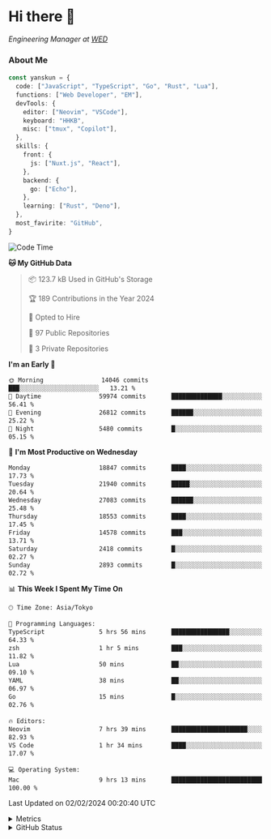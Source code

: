 # Hi there&nbsp;:wave:

<!-- ![Alt text](https://spotify-recently-played-readme.vercel.app/api?user=31kynbuubkiu3r4qh4hjuaglhfay) -->

_Engineering Manager at [WED](https://github.com/wedinc)_

### About Me

```ts
const yanskun = {
  code: ["JavaScript", "TypeScript", "Go", "Rust", "Lua"],
  functions: ["Web Developer", "EM"],
  devTools: {
    editor: ["Neovim", "VSCode"],
    keyboard: "HHKB",
    misc: ["tmux", "Copilot"],
  },
  skills: {
    front: {
      js: ["Nuxt.js", "React"],
    },
    backend: {
      go: ["Echo"],
    },
    learning: ["Rust", "Deno"],
  },
  most_favirite: "GitHub",
}
```

<!--START_SECTION:waka-->
![Code Time](http://img.shields.io/badge/Code%20Time-679%20hrs%204%20mins-blue)

**🐱 My GitHub Data** 

> 📦 123.7 kB Used in GitHub's Storage 
 > 
> 🏆 189 Contributions in the Year 2024
 > 
> 💼 Opted to Hire
 > 
> 📜 97 Public Repositories 
 > 
> 🔑 3 Private Repositories 
 > 
**I'm an Early 🐤** 

```text
🌞 Morning                14046 commits       ███░░░░░░░░░░░░░░░░░░░░░░   13.21 % 
🌆 Daytime                59974 commits       ██████████████░░░░░░░░░░░   56.41 % 
🌃 Evening                26812 commits       ██████░░░░░░░░░░░░░░░░░░░   25.22 % 
🌙 Night                  5480 commits        █░░░░░░░░░░░░░░░░░░░░░░░░   05.15 % 
```
📅 **I'm Most Productive on Wednesday** 

```text
Monday                   18847 commits       ████░░░░░░░░░░░░░░░░░░░░░   17.73 % 
Tuesday                  21940 commits       █████░░░░░░░░░░░░░░░░░░░░   20.64 % 
Wednesday                27083 commits       ██████░░░░░░░░░░░░░░░░░░░   25.48 % 
Thursday                 18553 commits       ████░░░░░░░░░░░░░░░░░░░░░   17.45 % 
Friday                   14578 commits       ███░░░░░░░░░░░░░░░░░░░░░░   13.71 % 
Saturday                 2418 commits        █░░░░░░░░░░░░░░░░░░░░░░░░   02.27 % 
Sunday                   2893 commits        █░░░░░░░░░░░░░░░░░░░░░░░░   02.72 % 
```


📊 **This Week I Spent My Time On** 

```text
🕑︎ Time Zone: Asia/Tokyo

💬 Programming Languages: 
TypeScript               5 hrs 56 mins       ████████████████░░░░░░░░░   64.33 % 
zsh                      1 hr 5 mins         ███░░░░░░░░░░░░░░░░░░░░░░   11.82 % 
Lua                      50 mins             ██░░░░░░░░░░░░░░░░░░░░░░░   09.10 % 
YAML                     38 mins             ██░░░░░░░░░░░░░░░░░░░░░░░   06.97 % 
Go                       15 mins             █░░░░░░░░░░░░░░░░░░░░░░░░   02.76 % 

🔥 Editors: 
Neovim                   7 hrs 39 mins       █████████████████████░░░░   82.93 % 
VS Code                  1 hr 34 mins        ████░░░░░░░░░░░░░░░░░░░░░   17.07 % 

💻 Operating System: 
Mac                      9 hrs 13 mins       █████████████████████████   100.00 % 
```


 Last Updated on 02/02/2024 00:20:40 UTC
<!--END_SECTION:waka-->

<details>
  <summary>Metrics</summary>
  <img src="https://github.com/yanskun/yanskun/blob/main/github-metrics.svg" alt="Metrics">
</details>

<details>
  <summary>GitHub Status</summary>
  <picture>
    <source media="(prefers-color-scheme: dark)" srcset="https://raw.githubusercontent.com/yanskun/yanskun/master/profile-summary-card-output/nord_dark/0-profile-details.svg">
   <img src="https://raw.githubusercontent.com/yanskun/yanskun/master/profile-summary-card-output/default/0-profile-details.svg">
  </picture>
  <br>
  <picture>
    <source media="(prefers-color-scheme: dark)" srcset="https://raw.githubusercontent.com/yanskun/yanskun/master/profile-summary-card-output/nord_dark/1-repos-per-language.svg">
   <img src="https://raw.githubusercontent.com/yanskun/yanskun/master/profile-summary-card-output/default/1-repos-per-language.svg">
  </picture>
  <picture>
    <source media="(prefers-color-scheme: dark)" srcset="https://raw.githubusercontent.com/yanskun/yanskun/master/profile-summary-card-output/nord_dark/2-most-commit-language.svg">
   <img src="https://raw.githubusercontent.com/yanskun/yanskun/master/profile-summary-card-output/default/2-most-commit-language.svg">
  </picture>
  <br>
  <picture>
    <source media="(prefers-color-scheme: dark)" srcset="https://raw.githubusercontent.com/yanskun/yanskun/master/profile-summary-card-output/nord_dark/3-stats.svg">
   <img src="https://raw.githubusercontent.com/yanskun/yanskun/master/profile-summary-card-output/default/3-stats.svg">
  </picture>
  <picture>
    <source media="(prefers-color-scheme: dark)" srcset="https://raw.githubusercontent.com/yanskun/yanskun/master/profile-summary-card-output/nord_dark/4-productive-time.svg">
   <img src="https://raw.githubusercontent.com/yanskun/yanskun/master/profile-summary-card-output/default/4-productive-time.svg">
  </picture>
</details>
